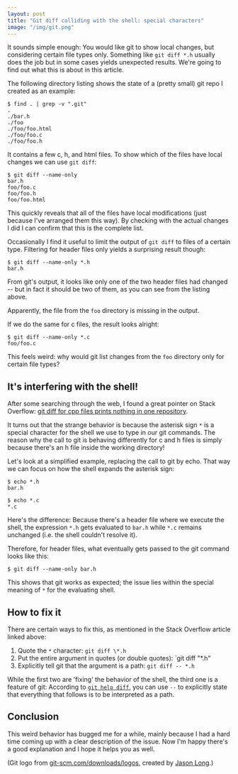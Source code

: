 ```yaml
---
layout: post
title: "Git diff colliding with the shell: special characters"
image: "/img/git.png"
---
```


It sounds simple enough: You would like git to show local changes, but considering certain file types only. Something like `git diff *.h` usually does the job but in some cases yields unexpected results. We're going to find out what this is about in this article.

The following directory listing shows the state of a (pretty small) git repo I created as an example:
```
$ find . | grep -v ".git"
.
./bar.h
./foo
./foo/foo.html
./foo/foo.c
./foo/foo.h
```

It contains a few c, h, and html files. To show which of the files have local changes we can use `git diff`:
```
$ git diff --name-only
bar.h
foo/foo.c
foo/foo.h
foo/foo.html
```

This quickly reveals that all of the files have local modifications (just because I've arranged them this way). By checking with the actual changes I did I can confirm that this is the complete list.

Occasionally I find it useful to limit the output of `git diff` to files of a certain type. Filtering for header files only yields a surprising result though:
```
$ git diff --name-only *.h
bar.h
```

From git's output, it looks like only one of the two header files had changed -- but in fact it should be two of them, as you can see from the listing above.

Apparently, the file from the `foo` directory is missing in the output.


If we do the same for c files, the result looks alright:
```
$ git diff --name-only *.c
foo/foo.c
```

This feels weird: why would git list changes from the `foo` directory only for certain file types?

## It's interfering with the shell!
After some searching through the web, I found a great pointer on Stack Overflow: [git diff for cpp files prints nothing in one repository](https://stackoverflow.com/questions/54124269/git-diff-for-cpp-files-prints-nothing-in-one-repository).

It turns out that the strange behavior is because the asterisk sign `*` is a special character for the shell we use to type in our git commands. The reason why the call to git is behaving differently for c and h files is simply because there's an h file inside the working directory!

Let's look at a simplified example, replacing the call to git by echo. That way we can focus on how the shell expands the asterisk sign:
```
$ echo *.h
bar.h

$ echo *.c
*.c
```

Here's the difference: Because there's a header file where we execute the shell, the expression `*.h` gets evaluated to `bar.h` while `*.c` remains unchanged (i.e. the shell couldn't resolve it).

Therefore, for header files, what eventually gets passed to the git command looks like this:
```
$ git diff --name-only bar.h
```

This shows that git works as expected; the issue lies within the special meaning of `*` for the evaluating shell.

## How to fix it
There are certain ways to fix this, as mentioned in the Stack Overflow article linked above:
1. Quote the `*` character: `git diff \*.h`
2. Put the entire argument in quotes (or double quotes): `git diff "*.h"
3. Explicitly tell git that the argument is a path: `git diff -- *.h`

While the first two are 'fixing' the behavior of the shell, the third one is a feature of git: According to [`git help diff`](https://git-scm.com/docs/git-diff), you can use `--` to explicitly state that everything that follows is to be interpreted as a path.

## Conclusion
This weird behavior has bugged me for a while, mainly because I had a hard time coming up with a clear description of the issue. Now I'm happy there's a good explanation and I hope it helps you as well.

(Git logo from [git-scm.com/downloads/logos](https://git-scm.com/downloads/logos), created by [Jason Long](https://twitter.com/jasonlong).)
